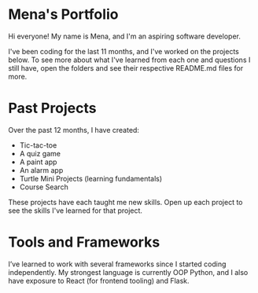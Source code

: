 # Mena's Portfolio

Hi everyone! My name is Mena, and I'm an aspiring software developer.

I've been coding for the last 11 months, and I've worked on the projects below. To see more about what I've learned from each one and questions I still have, open the folders and see their respective README.md files for more. 

# Past Projects
Over the past 12 months, I have created:
* Tic-tac-toe
* A quiz game
* A paint app
* An alarm app
* Turtle Mini Projects (learning fundamentals)
* Course Search

These projects have each taught me new skills. Open up each project to see the skills I've learned for that project.

# Tools and Frameworks
I’ve learned to work with several frameworks since I started coding independently. My strongest language is currently OOP Python, and I also have exposure to React (for frontend tooling) and Flask.